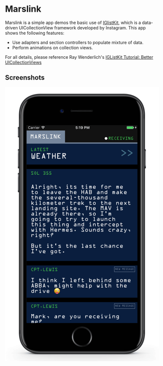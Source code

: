 Marslink
==========

Marslink is a simple app demos the basic use of [IGlistKit](https://github.com/Instagram/IGListKit), which is a data-driven UICollectionView framework developed by Instagram. This app shows the following features:

- Use adapters and section controllers to populate mixture of data.
- Perform animations on collection views.

For all details, please reference Ray Wenderlich's [IGListKit Tutorial: Better UICollectionViews](https://www.raywenderlich.com/147162/iglistkit-tutorial-better-uicollectionviews)

## Screenshots
![Marslink](Marslink.gif)
